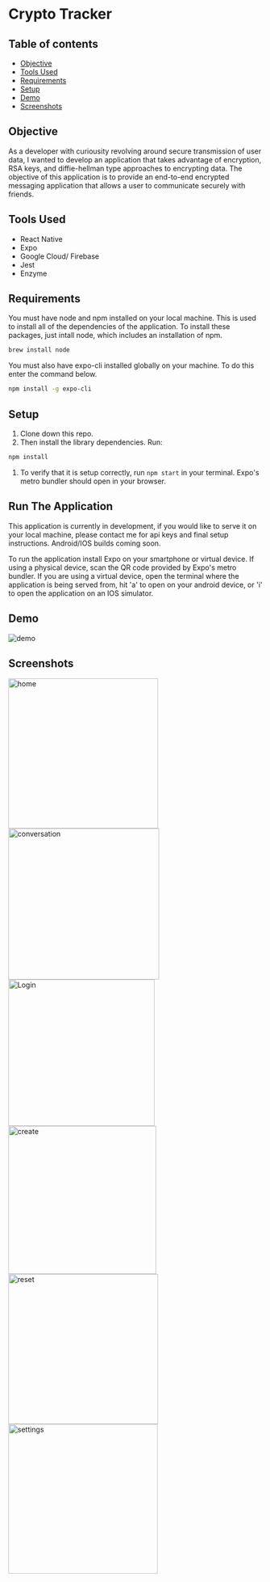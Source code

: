 # Crypto Tracker

## Table of contents
* [Objective](#Objective)
* [Tools Used](#Tools-Used)
* [Requirements](#Requirements)
* [Setup](#Setup)
* [Demo](#Demo)
* [Screenshots](#Screenshots) 

## Objective
  
  As a developer with curiousity revolving around secure transmission of user data, I wanted to develop an application that takes advantage of encryption, RSA keys, and diffie-hellman type approaches to encrypting data. The objective of this application is to provide an end-to-end encrypted messaging application that allows a user to communicate securely with friends. 
## Tools Used

- React Native
- Expo
- Google Cloud/ Firebase
- Jest
- Enzyme

## Requirements

You must have node and npm installed on your local machine. This is used to install all of the dependencies of the application. To install these packages, just intall node, which includes an installation of npm.
 
```bash
brew install node
```

You must also have expo-cli installed globally on your machine. To do this enter the command below.

```bash
npm install -g expo-cli
```

## Setup

1. Clone down this repo.
1. Then install the library dependencies. Run:

```bash
npm install
```
1. To verify that it is setup correctly, run `npm start` in your terminal. Expo's metro bundler should open in your browser.

## Run The Application
This application is currently in development, if you would like to serve it on your local machine, please contact me for api keys and final setup instructions. Android/IOS builds coming soon.

To run the application install Expo on your smartphone or virtual device. If using a physical device, scan the QR code provided by Expo's metro bundler. If you are using a virtual device, open the terminal where the application is being served from, hit 'a' to open on your android device, or 'i' to open the application on an IOS simulator.

## Demo
![demo](https://user-images.githubusercontent.com/25031031/77705435-4a884700-6f85-11ea-8197-d10e02cb36a8.gif)


## Screenshots
<img width="297" alt="home" src="https://user-images.githubusercontent.com/25031031/77705202-ad2d1300-6f84-11ea-80f7-7e1c6c01bb89.png">
<img width="299" alt="conversation" src="https://user-images.githubusercontent.com/25031031/77705223-b74f1180-6f84-11ea-86ad-049a72fae0ad.png">
<img width="290" alt="Login" src="https://user-images.githubusercontent.com/25031031/77705207-b0280380-6f84-11ea-81a4-edae81ea2094.png">
<img width="293" alt="create" src="https://user-images.githubusercontent.com/25031031/77705208-b1593080-6f84-11ea-999a-95d23b98a1fd.png">
<img width="297" alt="reset" src="https://user-images.githubusercontent.com/25031031/77705218-b4ecb780-6f84-11ea-922c-c2e5687dc349.png">
<img width="296" alt="settings" src="https://user-images.githubusercontent.com/25031031/77705242-c2a23d00-6f84-11ea-8245-9da110a35b76.png">


